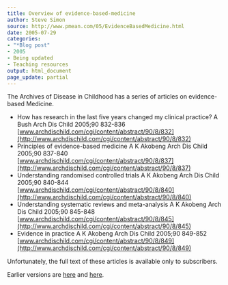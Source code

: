 ```yaml
---
title: Overview of evidence-based-medicine
author: Steve Simon
source: http://www.pmean.com/05/EvidenceBasedMedicine.html
date: 2005-07-29
categories:
- "*Blog post"
- 2005
- Being updated
- Teaching resources
output: html_document
page_update: partial
---
```

The Archives of Disease in Childhood has a series of articles on
evidence-based Medicine.

- How has research in the last five years changed my clinical
practice? A Bush Arch Dis Child 2005;90 832-836
[www.archdischild.com/cgi/content/abstract/90/8/832](http://www.archdischild.com/cgi/content/abstract/90/8/832)
- Principles of evidence-based medicine A K Akobeng Arch Dis Child
2005;90 837-840
[www.archdischild.com/cgi/content/abstract/90/8/837](http://www.archdischild.com/cgi/content/abstract/90/8/837)
- Understanding randomised controlled trials A K Akobeng Arch Dis
Child 2005;90 840-844
[www.archdischild.com/cgi/content/abstract/90/8/840](http://www.archdischild.com/cgi/content/abstract/90/8/840)
- Understanding systematic reviews and meta-analysis A K Akobeng Arch
Dis Child 2005;90 845-848
[www.archdischild.com/cgi/content/abstract/90/8/845](http://www.archdischild.com/cgi/content/abstract/90/8/845)
- Evidence in practice A K Akobeng Arch Dis Child 2005;90 849-852
[www.archdischild.com/cgi/content/abstract/90/8/849](http://www.archdischild.com/cgi/content/abstract/90/8/849)

Unfortunately, the full text of these articles is available only to
subscribers.

Earlier versions are [here][sim1] and [here][sim2].


[sim1]: http://www.pmean.com/05/EvidenceBasedMedicine.html
[sim2]: http://new.pmean.com/ebm-overview/
